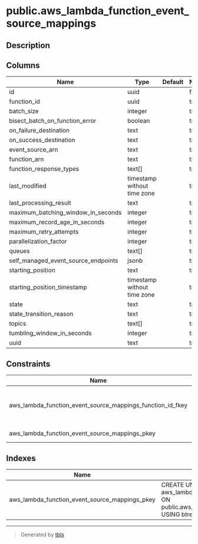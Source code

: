 # public.aws_lambda_function_event_source_mappings

## Description

## Columns

| Name | Type | Default | Nullable | Children | Parents | Comment |
| ---- | ---- | ------- | -------- | -------- | ------- | ------- |
| id | uuid |  | false | [public.aws_lambda_function_event_source_mapping_access_configurations](public.aws_lambda_function_event_source_mapping_access_configurations.md) |  |  |
| function_id | uuid |  | true |  | [public.aws_lambda_functions](public.aws_lambda_functions.md) |  |
| batch_size | integer |  | true |  |  |  |
| bisect_batch_on_function_error | boolean |  | true |  |  |  |
| on_failure_destination | text |  | true |  |  |  |
| on_success_destination | text |  | true |  |  |  |
| event_source_arn | text |  | true |  |  |  |
| function_arn | text |  | true |  |  |  |
| function_response_types | text[] |  | true |  |  |  |
| last_modified | timestamp without time zone |  | true |  |  |  |
| last_processing_result | text |  | true |  |  |  |
| maximum_batching_window_in_seconds | integer |  | true |  |  |  |
| maximum_record_age_in_seconds | integer |  | true |  |  |  |
| maximum_retry_attempts | integer |  | true |  |  |  |
| parallelization_factor | integer |  | true |  |  |  |
| queues | text[] |  | true |  |  |  |
| self_managed_event_source_endpoints | jsonb |  | true |  |  |  |
| starting_position | text |  | true |  |  |  |
| starting_position_timestamp | timestamp without time zone |  | true |  |  |  |
| state | text |  | true |  |  |  |
| state_transition_reason | text |  | true |  |  |  |
| topics | text[] |  | true |  |  |  |
| tumbling_window_in_seconds | integer |  | true |  |  |  |
| uuid | text |  | true |  |  |  |

## Constraints

| Name | Type | Definition |
| ---- | ---- | ---------- |
| aws_lambda_function_event_source_mappings_function_id_fkey | FOREIGN KEY | FOREIGN KEY (function_id) REFERENCES aws_lambda_functions(id) ON DELETE CASCADE |
| aws_lambda_function_event_source_mappings_pkey | PRIMARY KEY | PRIMARY KEY (id) |

## Indexes

| Name | Definition |
| ---- | ---------- |
| aws_lambda_function_event_source_mappings_pkey | CREATE UNIQUE INDEX aws_lambda_function_event_source_mappings_pkey ON public.aws_lambda_function_event_source_mappings USING btree (id) |

---

> Generated by [tbls](https://github.com/k1LoW/tbls)
